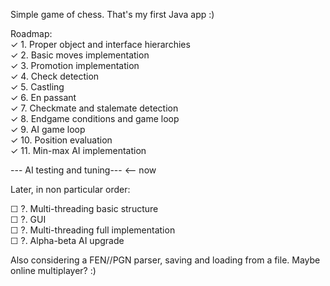 Simple game of chess. That's my first Java app :)  
  
Roadmap:  
✓ 1. Proper object and interface hierarchies  
✓ 2. Basic moves implementation   
✓ 3. Promotion implementation  
✓ 4. Check detection  
✓ 5. Castling   
✓ 6. En passant  
✓ 7. Checkmate and stalemate detection  
✓ 8. Endgame conditions and game loop  
✓ 9. AI game loop   
✓ 10. Position evaluation  
✓ 11. Min-max AI implementation   

--- AI testing and tuning---  <-- now 

Later, in non particular order:  

☐ ?. Multi-threading basic structure  
☐ ?. GUI  
☐ ?. Multi-threading full implementation   
☐ ?. Alpha-beta AI upgrade  
  
Also considering a FEN//PGN parser, saving and loading from a file. Maybe online multiplayer? :)  
